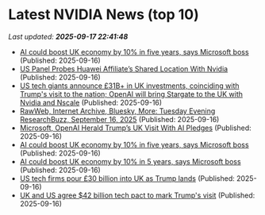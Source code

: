 # Latest NVIDIA News (top 10)
_Last updated: **2025-09-17 22:41:48**_

- [AI could boost UK economy by 10% in five years, says Microsoft boss](https://www.bbc.com/news/articles/c7016ljre03o?xtor=AL-72-%5Bpartner%5D-%5Byahoo.north.america%5D-%5Bheadline%5D-%5Bnews%5D-%5Bbizdev%5D-%5Bisapi%5D) (Published: 2025-09-16)
- [US Panel Probes Huawei Affiliate’s Shared Location With Nvidia](https://biztoc.com/x/55d67deab3d18806) (Published: 2025-09-16)
- [US tech giants announce £31B+ in UK investments, coinciding with Trump's visit to the nation; OpenAI will bring Stargate to the UK with Nvidia and Nscale](https://biztoc.com/x/aeac3585a5371e13) (Published: 2025-09-16)
- [RawWeb, Internet Archive, Bluesky, More: Tuesday Evening ResearchBuzz, September 16, 2025](https://researchbuzz.me/2025/09/16/rawweb-internet-archive-bluesky-more-tuesday-evening-researchbuzz-september-16-2025/) (Published: 2025-09-16)
- [Microsoft, OpenAI Herald Trump’s UK Visit With AI Pledges](https://financialpost.com/pmn/business-pmn/microsoft-openai-herald-trumps-uk-visit-with-ai-pledges) (Published: 2025-09-16)
- [AI could boost UK economy by 10% in five years, says Microsoft boss](https://www.bbc.com/news/articles/c7016ljre03o) (Published: 2025-09-16)
- [AI could boost UK economy by 10% in 5 years, says Microsoft boss](https://www.bbc.co.uk/news/articles/c7016ljre03o) (Published: 2025-09-16)
- [US tech firms pour £30 billion into UK as Trump lands](https://www.politico.eu/article/us-tech-companies-uk-donald-trump-state-visit-openai-nscale-nvidia-stargate/) (Published: 2025-09-16)
- [UK and US agree $42 billion tech pact to mark Trump's visit](https://finance.yahoo.com/news/uk-us-agree-42-billion-213452213.html) (Published: 2025-09-16)
